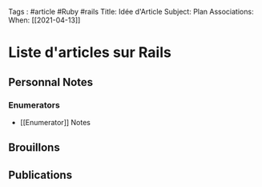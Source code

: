 Tags : #article #Ruby #rails
Title: Idée d'Article
Subject: Plan
Associations: 
When: [[2021-04-13]]

# Liste d'articles sur Rails
## Personnal Notes
### Enumerators
- [[Enumerator]] Notes




## Brouillons
## Publications